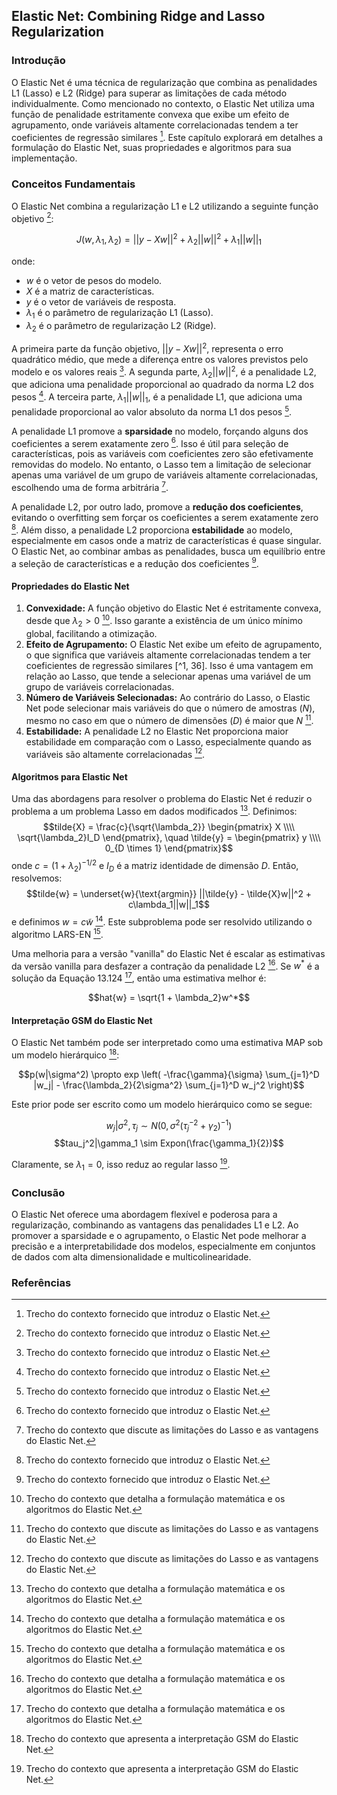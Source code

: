 ## Elastic Net: Combining Ridge and Lasso Regularization

### Introdução
O Elastic Net é uma técnica de regularização que combina as penalidades L1 (Lasso) e L2 (Ridge) para superar as limitações de cada método individualmente. Como mencionado no contexto, o Elastic Net utiliza uma função de penalidade estritamente convexa que exibe um efeito de agrupamento, onde variáveis altamente correlacionadas tendem a ter coeficientes de regressão similares [^1]. Este capítulo explorará em detalhes a formulação do Elastic Net, suas propriedades e algoritmos para sua implementação.

### Conceitos Fundamentais

O Elastic Net combina a regularização L1 e L2 utilizando a seguinte função objetivo [^1]:

$$J(w, \lambda_1, \lambda_2) = ||y - Xw||^2 + \lambda_2||w||^2 + \lambda_1||w||_1$$

onde:
- $w$ é o vetor de pesos do modelo.
- $X$ é a matriz de características.
- $y$ é o vetor de variáveis de resposta.
- $\lambda_1$ é o parâmetro de regularização L1 (Lasso).
- $\lambda_2$ é o parâmetro de regularização L2 (Ridge).

A primeira parte da função objetivo, $||y - Xw||^2$, representa o erro quadrático médio, que mede a diferença entre os valores previstos pelo modelo e os valores reais [^1]. A segunda parte, $\lambda_2||w||^2$, é a penalidade L2, que adiciona uma penalidade proporcional ao quadrado da norma L2 dos pesos [^1]. A terceira parte, $\lambda_1||w||_1$, é a penalidade L1, que adiciona uma penalidade proporcional ao valor absoluto da norma L1 dos pesos [^1].

A penalidade L1 promove a **sparsidade** no modelo, forçando alguns dos coeficientes a serem exatamente zero [^1]. Isso é útil para seleção de características, pois as variáveis com coeficientes zero são efetivamente removidas do modelo. No entanto, o Lasso tem a limitação de selecionar apenas uma variável de um grupo de variáveis altamente correlacionadas, escolhendo uma de forma arbitrária [^35].

A penalidade L2, por outro lado, promove a **redução dos coeficientes**, evitando o overfitting sem forçar os coeficientes a serem exatamente zero [^1]. Além disso, a penalidade L2 proporciona **estabilidade** ao modelo, especialmente em casos onde a matriz de características é quase singular. O Elastic Net, ao combinar ambas as penalidades, busca um equilíbrio entre a seleção de características e a redução dos coeficientes [^1].

#### Propriedades do Elastic Net

1.  **Convexidade:** A função objetivo do Elastic Net é estritamente convexa, desde que $\lambda_2 > 0$ [^36]. Isso garante a existência de um único mínimo global, facilitando a otimização.
2.  **Efeito de Agrupamento:** O Elastic Net exibe um efeito de agrupamento, o que significa que variáveis altamente correlacionadas tendem a ter coeficientes de regressão similares [^1, 36]. Isso é uma vantagem em relação ao Lasso, que tende a selecionar apenas uma variável de um grupo de variáveis correlacionadas.
3.  **Número de Variáveis Selecionadas:** Ao contrário do Lasso, o Elastic Net pode selecionar mais variáveis do que o número de amostras ($N$), mesmo no caso em que o número de dimensões ($D$) é maior que $N$ [^35].
4.  **Estabilidade:** A penalidade L2 no Elastic Net proporciona maior estabilidade em comparação com o Lasso, especialmente quando as variáveis são altamente correlacionadas [^35].

#### Algoritmos para Elastic Net

Uma das abordagens para resolver o problema do Elastic Net é reduzir o problema a um problema Lasso em dados modificados [^36]. Definimos:
$$tilde{X} = \frac{c}{\sqrt{\lambda_2}} \begin{pmatrix} X \\\\ \sqrt{\lambda_2}I_D \end{pmatrix}, \quad \tilde{y} =  \begin{pmatrix} y \\\\ 0_{D \times 1} \end{pmatrix}$$
onde $c = (1 + \lambda_2)^{-1/2}$ e $I_D$ é a matriz identidade de dimensão $D$. Então, resolvemos:
$$tilde{w} = \underset{w}{\text{argmin}} ||\tilde{y} - \tilde{X}w||^2 + c\lambda_1||w||_1$$
e definimos $w = c\tilde{w}$ [^36]. Este subproblema pode ser resolvido utilizando o algoritmo LARS-EN [^36].

Uma melhoria para a versão "vanilla" do Elastic Net é escalar as estimativas da versão vanilla para desfazer a contração da penalidade L2 [^36]. Se $w^*$ é a solução da Equação 13.124 [^36], então uma estimativa melhor é:

$$hat{w} = \sqrt{1 + \lambda_2}w^*$$

#### Interpretação GSM do Elastic Net

O Elastic Net também pode ser interpretado como uma estimativa MAP sob um modelo hierárquico [^37]:

$$p(w|\sigma^2) \propto exp \left( -\frac{\gamma}{\sigma} \sum_{j=1}^D |w_j| - \frac{\lambda_2}{2\sigma^2} \sum_{j=1}^D w_j^2 \right)$$

Este prior pode ser escrito como um modelo hierárquico como se segue:

$$w_j|\sigma^2, \tau_j \sim N(0, \sigma^2(\tau_j^{-2} + \gamma_2)^{-1})$$
$$tau_j^2|\gamma_1 \sim Expon(\frac{\gamma_1}{2})$$

Claramente, se $\lambda_1 = 0$, isso reduz ao regular lasso [^37].

### Conclusão
O Elastic Net oferece uma abordagem flexível e poderosa para a regularização, combinando as vantagens das penalidades L1 e L2. Ao promover a sparsidade e o agrupamento, o Elastic Net pode melhorar a precisão e a interpretabilidade dos modelos, especialmente em conjuntos de dados com alta dimensionalidade e multicolinearidade.

### Referências
[^1]: Trecho do contexto fornecido que introduz o Elastic Net.
[^35]: Trecho do contexto que discute as limitações do Lasso e as vantagens do Elastic Net.
[^36]: Trecho do contexto que detalha a formulação matemática e os algoritmos do Elastic Net.
[^37]: Trecho do contexto que apresenta a interpretação GSM do Elastic Net.

<!-- END -->